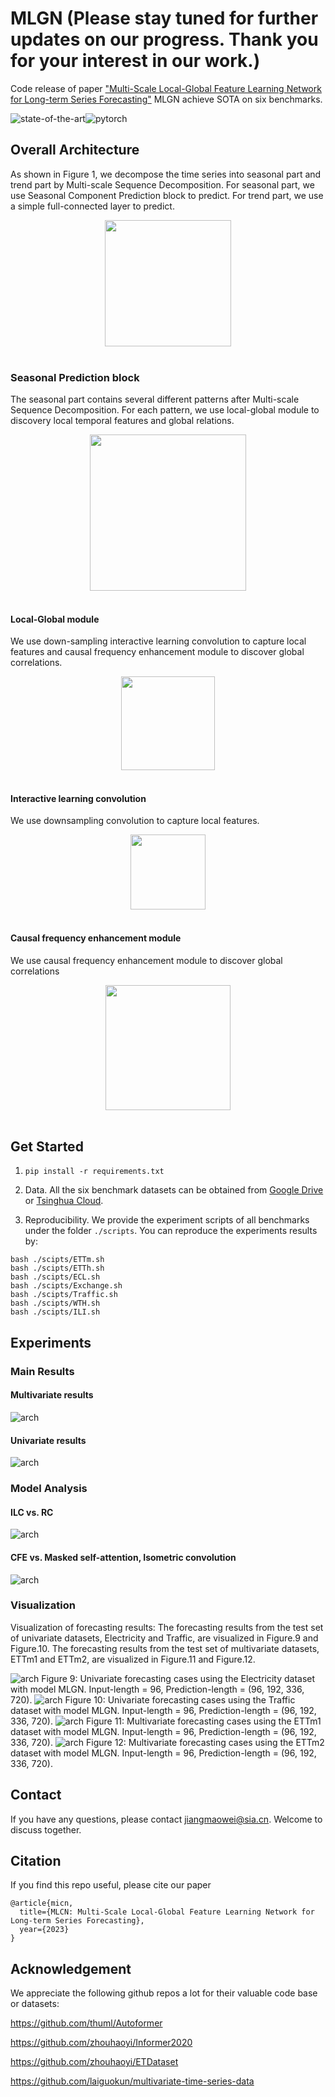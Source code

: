 # MLGN (Please stay tuned for further updates on our progress. Thank you for your interest in our work.)
Code release of paper ["Multi-Scale Local-Global Feature Learning Network for Long-term Series Forecasting"](https://openreview.net/) 
MLGN achieve SOTA on six benchmarks.

![state-of-the-art](https://img.shields.io/badge/-STATE--OF--THE--ART-blue?logo=Accenture&labelColor=lightgrey)![pytorch](https://img.shields.io/badge/-PyTorch-%23EE4C2C?logo=PyTorch&labelColor=lightgrey)

##  Overall Architecture
As shown in Figure 1, we decompose the time series into seasonal part and trend part by Multi-scale Sequence Decomposition. For seasonal part, we use Seasonal Component Prediction block to predict. For trend part, we use a simple full-connected layer to predict. 
<p align="center">
<img src=".\img\MLGN.png" height = "202" alt="" align=center />
<br><br>
</p>


### Seasonal Prediction block
The seasonal part contains several different patterns after Multi-scale Sequence Decomposition. For each pattern, we use local-global module to discovery local temporal features and global relations. 
<p align="center">
<img src=".\img\seasonal.png" height = "250" alt="" align=center />
<br><br>
</p>


#### Local-Global module
We use down-sampling interactive learning convolution to capture local features and causal frequency enhancement module to discover global correlations. 
<p align="center">
<img src=".\img\LG.png" height = "150" alt="" align=center />
<br><br>
</p>

#### Interactive learning convolution
We use downsampling convolution to capture local features.
<p align="center">
<img src=".\img\ILC.png" height = "120" alt="" align=center />
<br><br>
</p>

#### Causal frequency enhancement module
We use causal frequency enhancement module to discover global correlations
<p align="center">
<img src=".\img\CFE.png" height = "200" alt="" align=center />
<br><br>
</p>

## Get Started

1. `pip install -r requirements.txt`

2. Data. All the six benchmark datasets can be obtained from [Google Drive](https://drive.google.com/file/d/1CC4ZrUD4EKncndzgy5PSTzOPSqcuyqqj/view?usp=sharing) or [Tsinghua Cloud](https://cloud.tsinghua.edu.cn/f/b8f4a78a39874ac9893e/?dl=1).

3. Reproducibility. We provide the experiment scripts of all benchmarks under the folder `./scripts`. You can reproduce the experiments results by:

```
bash ./scipts/ETTm.sh
bash ./scipts/ETTh.sh
bash ./scipts/ECL.sh
bash ./scipts/Exchange.sh
bash ./scipts/Traffic.sh
bash ./scipts/WTH.sh
bash ./scipts/ILI.sh
```

## Experiments
### Main Results
#### Multivariate results
![arch](./img/multi_results.png)

#### Univariate results
![arch](./img/uni_results.png)

### Model Analysis
#### ILC vs. RC

![arch](./img/ILC_results.png)
#### CFE vs. Masked self-attention, Isometric convolution
![arch](./img/CFE_results.png)

### Visualization
Visualization of forecasting results: The forecasting results from the test set of univariate
datasets, Electricity and Traffic, are visualized in Figure.9 and Figure.10.
The forecasting results from the test set of multivariate datasets, ETTm1 and ETTm2,
are visualized in Figure.11 and Figure.12.

![arch](./img/uni_E_MLGN.png)
Figure 9: Univariate forecasting cases using the Electricity dataset with model MLGN. Input-length =
96, Prediction-length = (96, 192, 336, 720).
![arch](./img/uni_T_MLGN.png)
Figure 10: Univariate forecasting cases using the Traffic dataset with model MLGN. Input-length = 96,
Prediction-length = (96, 192, 336, 720).
![arch](./img/mul_ettm1_MLGN.png)
Figure 11: Multivariate forecasting cases using the ETTm1 dataset with model MLGN. Input-length =
96, Prediction-length = (96, 192, 336, 720).
![arch](./img/mul_ettm2_MLGN.png)
Figure 12: Multivariate forecasting cases using the ETTm2 dataset with model MLGN. Input-length =
96, Prediction-length = (96, 192, 336, 720).
## Contact
If you have any questions, please contact jiangmaowei@sia.cn. Welcome to discuss together.

## Citation
If you find this repo useful, please cite our paper
```
@article{micn,
  title={MLCN: Multi-Scale Local-Global Feature Learning Network for Long-term Series Forecasting},
  year={2023}
}
```


## Acknowledgement

We appreciate the following github repos a lot for their valuable code base or datasets:

https://github.com/thuml/Autoformer

https://github.com/zhouhaoyi/Informer2020

https://github.com/zhouhaoyi/ETDataset

https://github.com/laiguokun/multivariate-time-series-data
